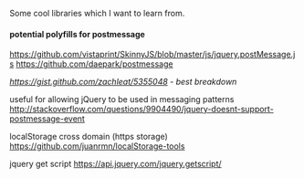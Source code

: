 Some cool libraries which I want to learn from. 

#### potential polyfills for postmessage
https://github.com/vistaprint/SkinnyJS/blob/master/js/jquery.postMessage.js
https://github.com/daepark/postmessage

*https://gist.github.com/zachleat/5355048 - best breakdown*


useful for allowing jQuery to be used in messaging patterns 
http://stackoverflow.com/questions/9904490/jquery-doesnt-support-postmessage-event

localStorage cross domain (https storage)
https://github.com/juanrmn/localStorage-tools

jquery get script https://api.jquery.com/jquery.getscript/
